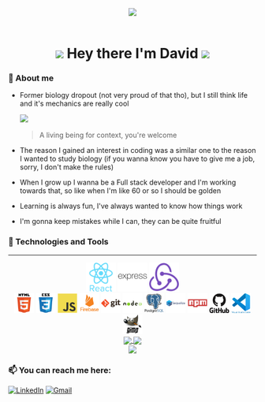 <div id="header" align="center"><img src="https://media.giphy.com/media/gjrYDwbjnK8x36xZIO/giphy.gif" width="200" />
  
  <div><img src="https://komarev.com/ghpvc/?username=Larva-Soup&style=flat-square&color=blue" alt=""/></div>


<h1>
  <img src="https://media.giphy.com/media/Vo5P5oiIMcxCSDjKWX/giphy.gif" width="30px"/>
  Hey there I'm David
  <img src="https://media.giphy.com/media/Vo5P5oiIMcxCSDjKWX/giphy.gif" width="30px"/>
</h1>
  
 </div>
 
 ### 🐛 About me

  * Former biology dropout (not very proud of that tho), but I still think life and it's mechanics are really cool
  
       <img src="https://cdn.kqed.org/wp-content/uploads/sites/35/2016/04/DL_307SlimeMolds_SLIME_MOLD_SPREADS_4_500.gif" width="220" />
  
       >A living being for context, you're welcome
  
  * The reason I gained an interest in coding was a similar one to the reason I wanted to study biology (if you wanna know you have to give me a job, sorry, I don't make the rules)
  * When I grow up I wanna be a Full stack developer and I'm working towards that, so like when I'm like 60 or so I should be golden
  * Learning is always fun, I've always wanted to know how things work
  * I'm gonna keep mistakes while I can, they can be quite fruitful

### :wrench: Technologies and Tools
---
  <div align="center">
   <div> 
      <img src="https://github.com/devicons/devicon/blob/master/icons/react/react-original-wordmark.svg" alt="react" width="60" height="60" />
      <img src="https://github.com/devicons/devicon/blob/master/icons/express/express-original-wordmark.svg" alt="express" width="60" height="60" />
      <img src="https://github.com/devicons/devicon/blob/master/icons/redux/redux-original.svg" alt="redux" width="60" height="60" /> 
   </div>
  
  <img src="https://github.com/devicons/devicon/blob/master/icons/html5/html5-original-wordmark.svg" alt="html5" width="40" height="40" />
  <img src="https://github.com/devicons/devicon/blob/master/icons/css3/css3-original-wordmark.svg" alt="css3" width="40" height="40" />
  <img src="https://github.com/devicons/devicon/blob/master/icons/javascript/javascript-original.svg" alt="javascript" width="40" height="40" />
  
  <img src="https://github.com/devicons/devicon/blob/master/icons/firebase/firebase-plain-wordmark.svg" alt="firebase" width="40" height="40" />
  <img src="https://github.com/devicons/devicon/blob/master/icons/git/git-original-wordmark.svg" alt="git" width="40" height="40" />
  <img src="https://github.com/devicons/devicon/blob/master/icons/nodejs/nodejs-original-wordmark.svg" alt="nodejs" width"40" height="40" />
  <img src="https://github.com/devicons/devicon/blob/master/icons/postgresql/postgresql-original-wordmark.svg" alt="postgresql" width="40" height="40" />
  <img src="https://github.com/devicons/devicon/blob/master/icons/sequelize/sequelize-original-wordmark.svg" alt="sequelize" width="40" height="40" />
  
  <img src="https://github.com/devicons/devicon/blob/master/icons/npm/npm-original-wordmark.svg" alt="npm" width="40" heigth="40" />
  <img src="https://github.com/devicons/devicon/blob/master/icons/github/github-original-wordmark.svg" alt="github" width="40" height="40" />
  <img src="https://github.com/devicons/devicon/blob/master/icons/vscode/vscode-original-wordmark.svg" alt="vscode" width="40" height="40" />
  <img src="https://github.com/devicons/devicon/blob/master/icons/gimp/gimp-original-wordmark.svg" alt="gimp" width="40" height="40" />
  </div>
  
 <div id="footer" align="center">

  </div>
  
  <div align="center">
  <a href="#">
  <img align="center" src="https://github-readme-stats.vercel.app/api?username=Larva-Soup&show_icons=true&theme=radical" width="40%" />
</a>
<a href="#">
  <img align="center" src="https://streak-stats.demolab.com?user=Larva-Soup&theme=radical&border_radius=3.8" width="40%" />
</a>
  </div>

<div align="center">
  <img align="center" src="https://github-readme-stats.vercel.app/api/top-langs/?username=Larva-Soup&layout=compact&theme=radical" />
</div>

### :mailbox: You can reach me here:

 [![LinkedIn](https://img.shields.io/badge/LinkedIn-blue?logo=linkedin&logoColor=white&style=for-the-badge)](https://www.linkedin.com/in/christian-rosero-052068269/)
 [![Gmail](https://img.shields.io/badge/-Gmail-FF0000?logo=gmail&logoColor=white&style=for-the-badge)](mailto:cdvdrosero@gmail.com)


<!--
**Larva-Soup/Larva-Soup** is a ✨ _special_ ✨ repository because its `README.md` (this file) appears on your GitHub profile.

Here are some ideas to get you started:

- 🔭 I’m currently working on ...
- 🌱 I’m currently learning ...
- 👯 I’m looking to collaborate on ...
- 🤔 I’m looking for help with ...
- 💬 Ask me about ...
- 📫 How to reach me: ...
- 😄 Pronouns: ...
- ⚡ Fun fact: ...
-->
